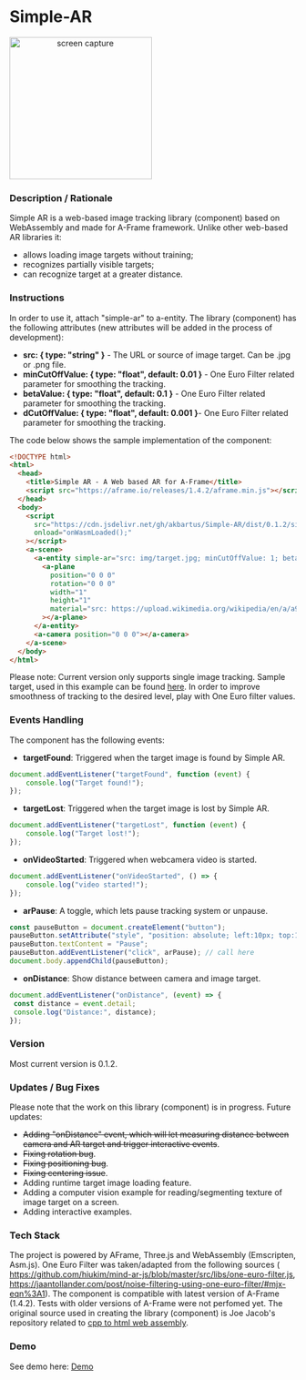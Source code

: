 # Simple-AR
<img src="img/screenshot.gif" title="screen capture" alt="screen capture" width="250" style="text-align: center">

### **Description / Rationale**
Simple AR is a web-based image tracking library (component) based on WebAssembly and made for A-Frame framework. Unlike other web-based AR libraries it: 
* allows loading image targets without training;
* recognizes partially visible targets;
* can recognize target at a greater distance. 

### **Instructions**
In order to use it, attach "simple-ar" to a-entity. The library (component) has the following attributes (new attributes will be added in the process of development): 
* <b>src: { type: "string" }</b> - The URL or source of image target. Can be .jpg or .png file. 
* <b>minCutOffValue: { type: "float", default: 0.01 }</b> - One Euro Filter related parameter for smoothing the tracking.
* <b>betaValue: { type: "float", default: 0.1 }</b> - One Euro Filter related parameter for smoothing the tracking.
* <b>dCutOffValue: { type: "float", default: 0.001 }</b>- One Euro Filter related parameter for smoothing the tracking.

The code below shows the sample implementation of the component:
```html
<!DOCTYPE html>
<html>
  <head>
    <title>Simple AR - A Web based AR for A-Frame</title>
    <script src="https://aframe.io/releases/1.4.2/aframe.min.js"></script>
  </head>
  <body>
    <script
      src="https://cdn.jsdelivr.net/gh/akbartus/Simple-AR/dist/0.1.2/simple-ar.min.js"
      onload="onWasmLoaded();"
    ></script>
    <a-scene>
      <a-entity simple-ar="src: img/target.jpg; minCutOffValue: 1; betaValue:0.1;">
        <a-plane
          position="0 0 0"
          rotation="0 0 0"
          width="1"
          height="1"
          material="src: https://upload.wikimedia.org/wikipedia/en/a/a9/Example.jpg"
        ></a-plane>
      </a-entity>
      <a-camera position="0 0 0"></a-camera>
    </a-scene>
  </body>
</html>

```
Please note: Current version only supports single image tracking. Sample target, used in this example can be found <a href="img/target.jpg">here</a>. In order to improve smoothness of tracking to the desired level, play with One Euro filter values.

### **Events Handling**
The component has the following events:
* <b>targetFound</b>: Triggered when the target image is found by Simple AR.
```js
document.addEventListener("targetFound", function (event) {
    console.log("Target found!");
});
```
* <b>targetLost</b>: Triggered when the target image is lost by Simple AR.
```js
document.addEventListener("targetLost", function (event) {
    console.log("Target lost!");
});
```
* <b>onVideoStarted</b>: Triggered when webcamera video is started.
```js
document.addEventListener("onVideoStarted", () => {
    console.log("video started!");
});
```
* <b>arPause</b>: A toggle, which lets pause tracking system or unpause.
```js
const pauseButton = document.createElement("button");
pauseButton.setAttribute("style", "position: absolute; left:10px; top:10px; z-index:3");
pauseButton.textContent = "Pause";
pauseButton.addEventListener("click", arPause); // call here
document.body.appendChild(pauseButton);
```
* <b>onDistance</b>: Show distance between camera and image target.
```js
document.addEventListener("onDistance", (event) => {
 const distance = event.detail;
 console.log("Distance:", distance);
});
```

### **Version**
Most current version is 0.1.2.

### **Updates / Bug Fixes**
Please note that the work on this library (component) is in progress. Future updates:
* <del>Adding "onDistance" event, which will let measuring distance between camera and AR target and trigger interactive events</del>.
* <del>Fixing rotation bug</del>.
* <del>Fixing positioning bug</del>.
* <del>Fixing centering issue</del>.
* Adding runtime target image loading feature.
* Adding a computer vision example for reading/segmenting texture of image target on a screen.
* Adding interactive examples.

### **Tech Stack**
The project is powered by AFrame, Three.js and WebAssembly (Emscripten, Asm.js). One Euro Filter was taken/adapted from the following sources ( https://github.com/hiukim/mind-ar-js/blob/master/src/libs/one-euro-filter.js, https://jaantollander.com/post/noise-filtering-using-one-euro-filter/#mjx-eqn%3A1).
The component is compatible with latest version of A-Frame (1.4.2). Tests with older versions of A-Frame were not perfomed yet. The original source used in creating the library (component) is Joe Jacob's repository related to <a href="https://github.com/tso996/cpp_to_html_video_renderer">cpp to html web assembly</a>.

### **Demo**
See demo here: [Demo](https://webar-simple.glitch.me/)
